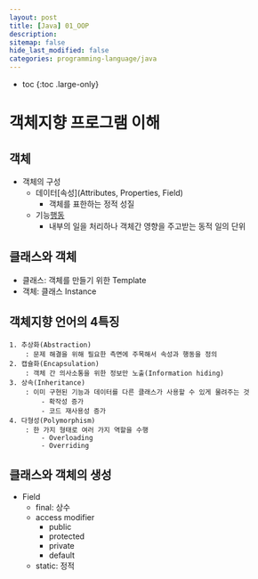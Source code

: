 ```yaml
---
layout: post
title: [Java] 01_OOP 
description: 
sitemap: false
hide_last_modified: false
categories: programming-language/java
---
```


* toc
{:toc .large-only}


# 객체지향 프로그램 이해 
## 객체 
- 객체의 구성 
    - 데이터[속성](Attributes, Properties, Field) 
        - 객체를 표한하는 정적 성질 
    - 기능[행동](Methods) 
        - 내부의 일을 처리하나 객체간 영향을 주고받는 동적 일의 단위 

## 클래스와 객체 
- 클래스: 객체를 만들기 위한 Template 
- 객체: 클래스 Instance 


## 객체지향 언어의 4특징 
    1. 추상화(Abstraction) 
        : 문제 해결을 위해 필요한 측면에 주목해서 속성과 행동을 정의 
    2. 캡슐화(Encapsulation) 
        : 객체 간 의사소통을 위한 정보만 노출(Information hiding) 
    3. 상속(Inheritance) 
        : 이미 구현된 기능과 데이터를 다른 클래스가 사용할 수 있게 물려주는 것 
            - 확작성 증가 
            - 코드 재사용성 증가 
    4. 다형성(Polymorphism) 
        : 한 가지 형태로 여러 가지 역할을 수행 
            - Overloading 
            - Overriding 


## 클래스와 객체의 생성 
- Field 
    - final: 상수 
    - access modifier 
        - public
        - protected
        - private
        - default 
    - static: 정적 
